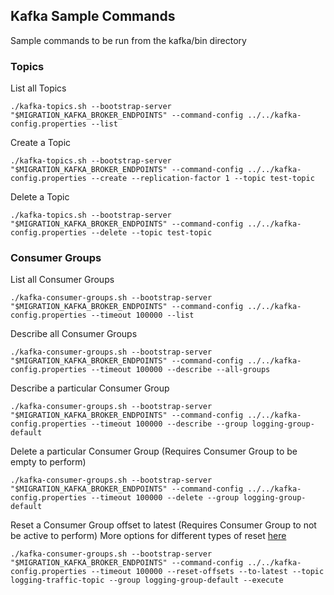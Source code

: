 ## Kafka Sample Commands

Sample commands to be run from the kafka/bin directory

### Topics

List all Topics
```shell
./kafka-topics.sh --bootstrap-server "$MIGRATION_KAFKA_BROKER_ENDPOINTS" --command-config ../../kafka-config.properties --list
```

Create a Topic
```shell
./kafka-topics.sh --bootstrap-server "$MIGRATION_KAFKA_BROKER_ENDPOINTS" --command-config ../../kafka-config.properties --create --replication-factor 1 --topic test-topic
```

Delete a Topic
```shell
./kafka-topics.sh --bootstrap-server "$MIGRATION_KAFKA_BROKER_ENDPOINTS" --command-config ../../kafka-config.properties --delete --topic test-topic
```

### Consumer Groups

List all Consumer Groups
```shell
./kafka-consumer-groups.sh --bootstrap-server "$MIGRATION_KAFKA_BROKER_ENDPOINTS" --command-config ../../kafka-config.properties --timeout 100000 --list
```

Describe all Consumer Groups
```shell
./kafka-consumer-groups.sh --bootstrap-server "$MIGRATION_KAFKA_BROKER_ENDPOINTS" --command-config ../../kafka-config.properties --timeout 100000 --describe --all-groups
```

Describe a particular Consumer Group
```shell
./kafka-consumer-groups.sh --bootstrap-server "$MIGRATION_KAFKA_BROKER_ENDPOINTS" --command-config ../../kafka-config.properties --timeout 100000 --describe --group logging-group-default
```

Delete a particular Consumer Group (Requires Consumer Group to be empty to perform)
```shell
./kafka-consumer-groups.sh --bootstrap-server "$MIGRATION_KAFKA_BROKER_ENDPOINTS" --command-config ../../kafka-config.properties --timeout 100000 --delete --group logging-group-default
```

Reset a Consumer Group offset to latest (Requires Consumer Group to not be active to perform)
More options for different types of reset [here](https://docs.cloudera.com/runtime/7.2.8/kafka-managing/topics/kafka-manage-cli-cgroups.html#pnavId2)
```shell
./kafka-consumer-groups.sh --bootstrap-server "$MIGRATION_KAFKA_BROKER_ENDPOINTS" --command-config ../../kafka-config.properties --timeout 100000 --reset-offsets --to-latest --topic logging-traffic-topic --group logging-group-default --execute
```